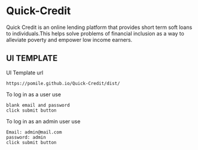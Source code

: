 # Quick-Credit
Quick Credit is an online lending platform that provides short term soft loans to individuals.This
helps solve problems of financial inclusion as a way to alleviate poverty and empower low
income earners.

## UI TEMPLATE
UI Template url
```
https://pomile.github.io/Quick-Credit/dist/
```
To log in as a user use
```
blank email and password
click submit button
```

To log in as an admin user use

```
Email: admin@mail.com
password: admin
click submit button
```

